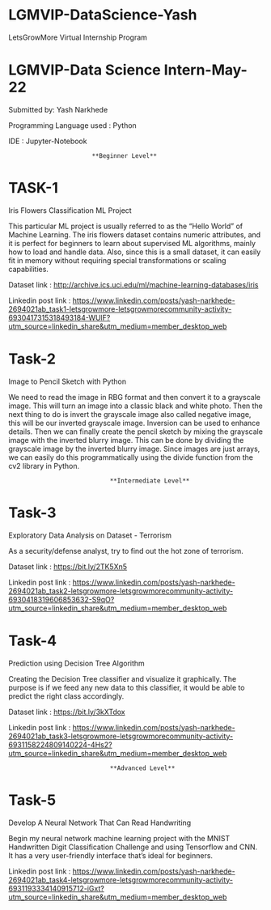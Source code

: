 # LGMVIP-DataScience-Yash
LetsGrowMore Virtual Internship Program
# LGMVIP-Data Science Intern-May-22

Submitted by: Yash Narkhede

Programming Language used : Python

IDE : Jupyter-Notebook

                           **Beginner Level**                          

# TASK-1

Iris Flowers Classification ML Project

This particular ML project is usually referred to as the “Hello World” of Machine Learning. The iris flowers dataset contains numeric attributes, and it is perfect for beginners to learn about supervised ML algorithms, mainly how to load and handle data. Also, since this is a small dataset, it can easily fit in memory without requiring special transformations or scaling capabilities.

Dataset link : http://archive.ics.uci.edu/ml/machine-learning-databases/iris

Linkedin post link : https://www.linkedin.com/posts/yash-narkhede-2694021ab_task1-letsgrowmore-letsgrowmorecommunity-activity-6930417315318493184-WUlF?utm_source=linkedin_share&utm_medium=member_desktop_web

# Task-2
Image to Pencil Sketch with Python

We need to read the image in RBG format and then convert it to a grayscale image. This will turn an image into a classic black and white photo. Then the next thing to do is invert the grayscale image also called negative image, this will be our inverted grayscale image. Inversion can be used to enhance details. Then we can finally create the pencil sketch by mixing the grayscale image with the inverted blurry image. This can be done by dividing the grayscale image by the inverted blurry image. Since images are just arrays, we can easily do this programmatically using the divide function from the cv2 library in Python.

                                
                                **Intermediate Level**    
                          
# Task-3
 
 Exploratory Data Analysis on Dataset - Terrorism

As a security/defense analyst, try to find out the hot zone of terrorism.

Dataset link : https://bit.ly/2TK5Xn5

Linkedin post link : https://www.linkedin.com/posts/yash-narkhede-2694021ab_task2-letsgrowmore-letsgrowmorecommunity-activity-6930418319606853632-S9qO?utm_source=linkedin_share&utm_medium=member_desktop_web


# Task-4
 
 Prediction using Decision Tree Algorithm

Creating the Decision Tree classifier and visualize it graphically. The purpose is if we feed any new data to this classifier, it would be able to predict the right class accordingly.

Dataset link : https://bit.ly/3kXTdox

Linkedin post link : https://www.linkedin.com/posts/yash-narkhede-2694021ab_task3-letsgrowmore-letsgrowmorecommunity-activity-6931158224809140224-4Hs2?utm_source=linkedin_share&utm_medium=member_desktop_web



                                **Advanced Level**
                                 
# Task-5

Develop A Neural Network That Can Read Handwriting

Begin my neural network machine learning project with the MNIST Handwritten Digit Classification Challenge and using Tensorflow and CNN. It has a very user-friendly interface that’s ideal for beginners.

Linkedin post link : https://www.linkedin.com/posts/yash-narkhede-2694021ab_task4-letsgrowmore-letsgrowmorecommunity-activity-6931193334140915712-iGxt?utm_source=linkedin_share&utm_medium=member_desktop_web
